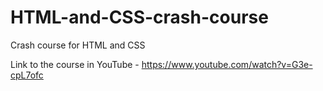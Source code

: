 # HTML-and-CSS-crash-course
Crash course for HTML and CSS

Link to the course in YouTube - https://www.youtube.com/watch?v=G3e-cpL7ofc
